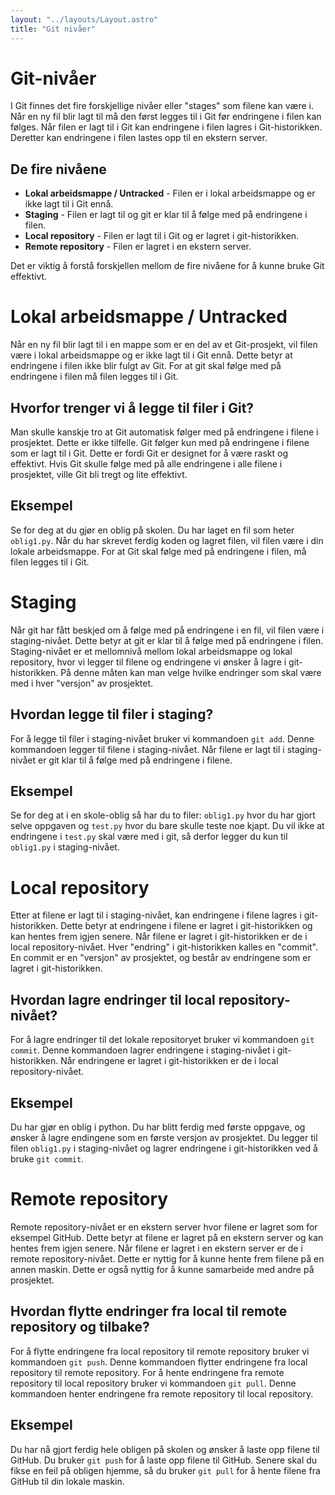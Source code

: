 ```yaml
---
layout: "../layouts/Layout.astro"
title: "Git nivåer"
---
```


# Git-nivåer

I Git finnes det fire forskjellige nivåer eller "stages" som filene kan være i. Når en ny fil blir lagt til må den først legges til i Git før endringene i filen kan følges. Når filen er lagt til i Git kan endringene i filen lagres i Git-historikken. Deretter kan endringene i filen lastes opp til en ekstern server.

## De fire nivåene

- **Lokal arbeidsmappe / Untracked** - Filen er i lokal arbeidsmappe og er ikke lagt til i Git ennå.
- **Staging** - Filen er lagt til og git er klar til å følge med på endringene i filen.
- **Local repository** - Filen er lagt til i Git og er lagret i git-historikken.
- **Remote repository** - Filen er lagret i en ekstern server.

Det er viktig å forstå forskjellen mellom de fire nivåene for å kunne bruke Git effektivt.

# Lokal arbeidsmappe / Untracked

Når en ny fil blir lagt til i en mappe som er en del av et Git-prosjekt, vil filen være i lokal arbeidsmappe og er ikke lagt til i Git ennå. Dette betyr at endringene i filen ikke blir fulgt av Git. For at git skal følge med på endringene i filen må filen legges til i Git.

## Hvorfor trenger vi å legge til filer i Git?

Man skulle kanskje tro at Git automatisk følger med på endringene i filene i prosjektet. Dette er ikke tilfelle. Git følger kun med på endringene i filene som er lagt til i Git. Dette er fordi Git er designet for å være raskt og effektivt. Hvis Git skulle følge med på alle endringene i alle filene i prosjektet, ville Git bli tregt og lite effektivt.

## Eksempel

Se for deg at du gjør en oblig på skolen. Du har laget en fil som heter `oblig1.py`. Når du har skrevet ferdig koden og lagret filen, vil filen være i din lokale arbeidsmappe. For at Git skal følge med på endringene i filen, må filen legges til i Git.

# Staging

Når git har fått beskjed om å følge med på endringene i en fil, vil filen være i staging-nivået. Dette betyr at git er klar til å følge med på endringene i filen. Staging-nivået er et mellomnivå mellom lokal arbeidsmappe og lokal repository, hvor vi legger til filene og endringene vi ønsker å lagre i git-historikken. På denne måten kan man velge hvilke endringer som skal være med i hver "versjon" av prosjektet.

## Hvordan legge til filer i staging?

For å legge til filer i staging-nivået bruker vi kommandoen `git add`. Denne kommandoen legger til filene i staging-nivået. Når filene er lagt til i staging-nivået er git klar til å følge med på endringene i filene.

## Eksempel

Se for deg at i en skole-oblig så har du to filer: `oblig1.py` hvor du har gjort selve oppgaven og `test.py` hvor du bare skulle teste noe kjapt. Du vil ikke at endringene i `test.py` skal være med i git, så derfor legger du kun til `oblig1.py` i staging-nivået.

# Local repository

Etter at filene er lagt til i staging-nivået, kan endringene i filene lagres i git-historikken. Dette betyr at endringene i filene er lagret i git-historikken og kan hentes frem igjen senere. Når filene er lagret i git-historikken er de i local repository-nivået. Hver "endring" i git-historikken kalles en "commit". En commit er en "versjon" av prosjektet, og består av endringene som er lagret i git-historikken.

## Hvordan lagre endringer til local repository-nivået?

For å lagre endringer til det lokale repositoryet bruker vi kommandoen `git commit`. Denne kommandoen lagrer endringene i staging-nivået i git-historikken. Når endringene er lagret i git-historikken er de i local repository-nivået.

## Eksempel

Du har gjør en oblig i python. Du har blitt ferdig med første oppgave, og ønsker å lagre endingene som en første versjon av prosjektet. Du legger til filen `oblig1.py` i staging-nivået og lagrer endringene i git-historikken ved å bruke `git commit`.

# Remote repository

Remote repository-nivået er en ekstern server hvor filene er lagret som for eksempel GitHub. Dette betyr at filene er lagret på en ekstern server og kan hentes frem igjen senere. Når filene er lagret i en ekstern server er de i remote repository-nivået. Dette er nyttig for å kunne hente frem filene på en annen maskin. Dette er også nyttig for å kunne samarbeide med andre på prosjektet.

## Hvordan flytte endringer fra local til remote repository og tilbake?

For å flytte endringene fra local repository til remote repository bruker vi kommandoen `git push`. Denne kommandoen flytter endringene fra local repository til remote repository. For å hente endringene fra remote repository til local repository bruker vi kommandoen `git pull`. Denne kommandoen henter endringene fra remote repository til local repository.

## Eksempel

Du har nå gjort ferdig hele obligen på skolen og ønsker å laste opp filene til GitHub. Du bruker `git push` for å laste opp filene til GitHub. Senere skal du fikse en feil på obligen hjemme, så du bruker `git pull` for å hente filene fra GitHub til din lokale maskin.
